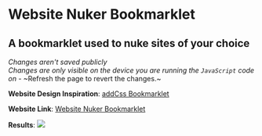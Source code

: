 # Website Nuker Bookmarklet
A bookmarklet used to nuke sites of your choice<br>
-
*Changes aren't saved publicly* <br> *Changes are only visible on the device you are running the `JavaScript` code on* - ~Refresh the page to revert the changes.~

**Website Design Inspiration**: [addCss Bookmarklet](https://rocktronica.github.io/Add-CSS-Bookmarklet/)

**Website Link**: [Website Nuker Bookmarklet](https://p9sq.github.io/Website-Nuker-Bookmarklet/)

**Results**:
![](https://i.gyazo.com/bf78a5c9b55e0ff554597992b998cba2.png)

